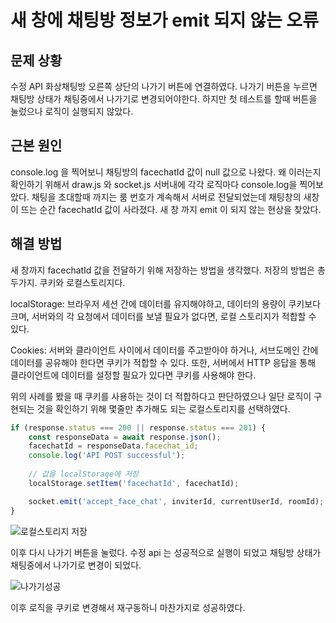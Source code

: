 # 새 창에 채팅방 정보가 emit 되지 않는 오류

## 문제 상황
 수정 API 화상채팅방 오른쪽 상단의 나가기 버튼에 연결하였다. 나가기 버튼을 누르면 채팅방 상태가 채팅중에서 나가기로 변경되어야한다. 하지만 첫 테스트를 할때 버튼을 눌렀으나 로직이 실행되지 않았다.


 ## 근본 원인

 console.log 을 찍어보니 채팅방의  facechatId 값이 null 값으로 나왔다. 왜 이러는지 확인하기 위해서 draw.js 와 socket.js 서버내에 각각 로직마다 console.log을 찍어보았다. 채팅을 초대할때 까지는 룸 번호가 계속해서 서버로 전달되었는데 채팅창의 새창이 뜨는 순간  facechatId 값이 사라졌다. 새 창 까지 emit 이 되지 않는 현상을 찾았다.

## 해결 방법

새 창까지  facechatId 값을 전달하기 위해 저장하는 방법을 생각했다. 저장의 방법은 총 두가지. 쿠키와 로컬스토리지다. 

localStorage: 브라우저 세션 간에 데이터를 유지해야하고, 데이터의 용량이 쿠키보다 크며, 서버와의 각 요청에서 데이터를 보낼 필요가 없다면, 로컬 스토리지가 적합할 수 있다.

Cookies: 서버와 클라이언트 사이에서 데이터를 주고받아야 하거나, 서브도메인 간에 데이터를 공유해야 한다면 쿠키가 적합할 수 있다. 또한, 서버에서 HTTP 응답을 통해 클라이언트에 데이터를 설정할 필요가 있다면 쿠키를 사용해야 한다.

 위의 사례를 봤을 때 쿠키를 사용하는 것이 더 적합하다고 판단하였으나 일단 로직이 구현되는 것을 확인하기 위해 몇줄만 추가해도 되는 로컬스토리지를 선택하였다.

```javascript
if (response.status === 200 || response.status === 201) {
    const responseData = await response.json();
    facechatId = responseData.facechat_id;
    console.log('API POST successful');
    
    // 값을 localStorage에 저장
    localStorage.setItem('facechatId', facechatId);

    socket.emit('accept_face_chat', inviterId, currentUserId, roomId);
}
```


![로컬스토리지 저장](https://github.com/rimyepark/myTIL/assets/133215556/700a3574-7caa-42f1-815d-1cd2e1073e58)


 이후 다시 나가기 버튼을 눌렀다. 수정 api 는 성공적으로 실행이 되었고 채팅방 상태가 채팅중에서 나가기로 변경이 되었다.

 ![나가기성공](https://github.com/rimyepark/myTIL/assets/133215556/7796115b-038d-472e-ad08-6b16d56a8fae)

이후 로직을 쿠키로 변경해서 재구동하니 마찬가지로 성공하였다.
